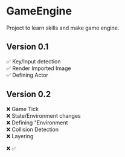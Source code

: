 # GameEngine 
Project to learn skills and make game engine.


## Version 0.1

:white_check_mark: Key/Input detection						<br/>
:white_check_mark: Render Imported Image					<br/>
:white_check_mark: Defining Actor							<br/>

##	Version 0.2

:x: Game Tick								<br/>
:x: State/Environment changes				<br/>
:x: Defining "Environment					<br/>
:x: Collision Detection						<br/>
:x: Layering								<br/>


:x: :white_check_mark: